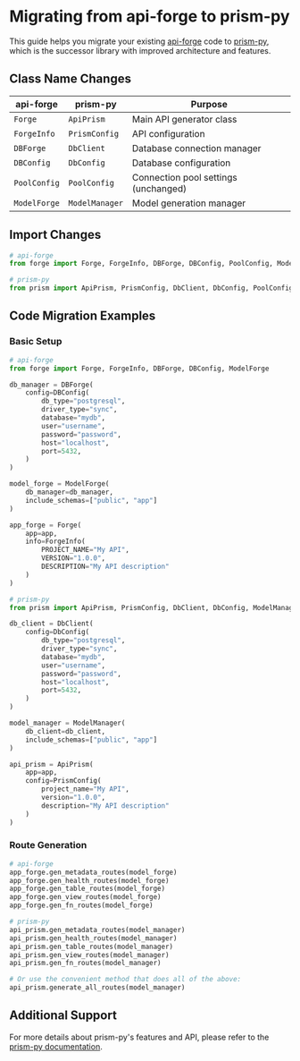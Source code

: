 # Migrating from api-forge to prism-py

This guide helps you migrate your existing [api-forge](https://github.com/Yrrrrrf/api-forge) code to [prism-py](https://github.com/Yrrrrrf/prism-py), which is the successor library with improved architecture and features.

## Class Name Changes

| api-forge | prism-py | Purpose |
|-----------|----------|---------|
| `Forge` | `ApiPrism` | Main API generator class |
| `ForgeInfo` | `PrismConfig` | API configuration |
| `DBForge` | `DbClient` | Database connection manager |
| `DBConfig` | `DbConfig` | Database configuration |
| `PoolConfig` | `PoolConfig` | Connection pool settings (unchanged) |
| `ModelForge` | `ModelManager` | Model generation manager |

## Import Changes

```python
# api-forge
from forge import Forge, ForgeInfo, DBForge, DBConfig, PoolConfig, ModelForge

# prism-py
from prism import ApiPrism, PrismConfig, DbClient, DbConfig, PoolConfig, ModelManager
```

## Code Migration Examples

### Basic Setup

```python
# api-forge
from forge import Forge, ForgeInfo, DBForge, DBConfig, ModelForge

db_manager = DBForge(
    config=DBConfig(
        db_type="postgresql",
        driver_type="sync",
        database="mydb",
        user="username",
        password="password",
        host="localhost",
        port=5432,
    )
)

model_forge = ModelForge(
    db_manager=db_manager,
    include_schemas=["public", "app"]
)

app_forge = Forge(
    app=app,
    info=ForgeInfo(
        PROJECT_NAME="My API",
        VERSION="1.0.0",
        DESCRIPTION="My API description"
    )
)
```

```python
# prism-py
from prism import ApiPrism, PrismConfig, DbClient, DbConfig, ModelManager

db_client = DbClient(
    config=DbConfig(
        db_type="postgresql",
        driver_type="sync",
        database="mydb",
        user="username",
        password="password",
        host="localhost",
        port=5432,
    )
)

model_manager = ModelManager(
    db_client=db_client,
    include_schemas=["public", "app"]
)

api_prism = ApiPrism(
    app=app,
    config=PrismConfig(
        project_name="My API",
        version="1.0.0",
        description="My API description"
    )
)
```

### Route Generation

```python
# api-forge
app_forge.gen_metadata_routes(model_forge)
app_forge.gen_health_routes(model_forge)
app_forge.gen_table_routes(model_forge)
app_forge.gen_view_routes(model_forge)
app_forge.gen_fn_routes(model_forge)
```

```python
# prism-py
api_prism.gen_metadata_routes(model_manager)
api_prism.gen_health_routes(model_manager)
api_prism.gen_table_routes(model_manager)
api_prism.gen_view_routes(model_manager)
api_prism.gen_fn_routes(model_manager)

# Or use the convenient method that does all of the above:
api_prism.generate_all_routes(model_manager)
```


## Additional Support

For more details about prism-py's features and API, please refer to the [prism-py documentation](https://github.com/Yrrrrrf/prism-py).